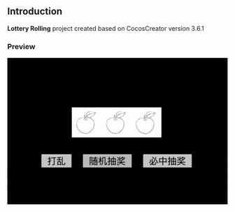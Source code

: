 ## Introduction
**Lottery Rolling** project created based on CocosCreator version 3.6.1

### Preview  
![image](../../../gif/202210/2022100101.gif)